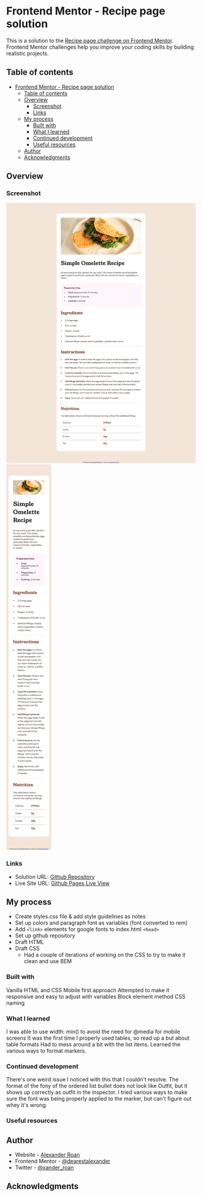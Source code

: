 # Frontend Mentor - Recipe page solution

This is a solution to the [Recipe page challenge on Frontend Mentor](https://www.frontendmentor.io/challenges/recipe-page-KiTsR8QQKm). Frontend Mentor challenges help you improve your coding skills by building realistic projects.

## Table of contents

- [Frontend Mentor - Recipe page solution](#frontend-mentor---recipe-page-solution)
  - [Table of contents](#table-of-contents)
  - [Overview](#overview)
    - [Screenshot](#screenshot)
    - [Links](#links)
  - [My process](#my-process)
    - [Built with](#built-with)
    - [What I learned](#what-i-learned)
    - [Continued development](#continued-development)
    - [Useful resources](#useful-resources)
  - [Author](#author)
  - [Acknowledgments](#acknowledgments)

## Overview

### Screenshot

![desktop](/screenshots/desktop.png)
![desktop](/screenshots/mobile.png)

### Links

- Solution URL: [Github Repository](https://github.com/dearestalexander/fm-recipe)
- Live Site URL: [Github Pages Live View](https://dearestalexander.github.io/fm-recipe/)

## My process

- Create styles.css file & add style guidelines as notes
- Set up colors and paragraph font as variables (font converted to rem)
- Add `<link>` elements for google fonts to index.html `<head>`
- Set up github repository
- Draft HTML
- Draft CSS
  - Had a couple of iterations of working on the CSS to try to make it clean and use BEM

### Built with

Vanilla HTML and CSS
Mobile first approach
Attempted to make it responsive and easy to adjust with variables
Block element method CSS naming

### What I learned

I was able to use width: min() to avoid the need for @media for mobile screens
It was the first time I properly used tables, so read up a but about table formats
Had to mess around a bit with the list items. Learned the various ways to format markers.

### Continued development

There's one weird issue I noticed with this that I couldn't resolve. The format of the fony of the ordered list bullet does not look like Outfit, but it shows up correctly as outfit in the inspector. I tried various ways to make sure the font was being properly applied to the marker, but can't figure out whey it's wrong.

### Useful resources

## Author

- Website - [Alexander Roan](https://www.alexroan.com)
- Frontend Mentor - [@dearestalexander](https://www.frontendmentor.io/profile/dearestalexander)
- Twitter - [@xander_roan](https://x.com/xander_roan)

## Acknowledgments
